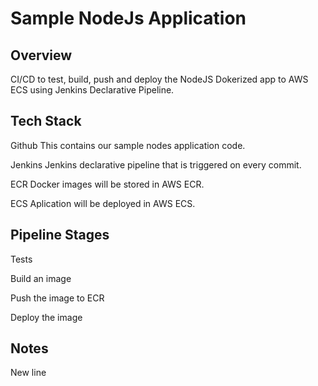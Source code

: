 Sample NodeJs Application
=========================

Overview
--------

CI/CD to test, build, push and deploy the NodeJS Dokerized app to AWS ECS using Jenkins Declarative Pipeline.

Tech Stack
----------

Github
This contains our sample nodes application code.

Jenkins
Jenkins declarative pipeline that is triggered on every commit.

ECR
Docker images will be stored in AWS ECR.

ECS
Aplication will be deployed in AWS ECS.

Pipeline Stages
---------------

Tests

Build an image

Push the image to ECR

Deploy the image

Notes
-----

New line
